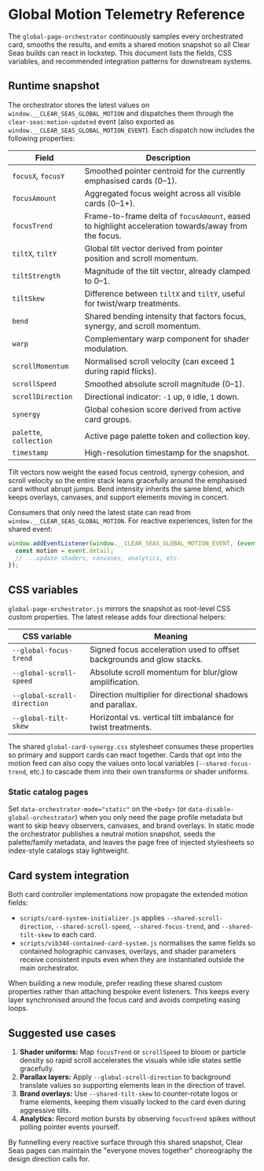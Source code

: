 # Global Motion Telemetry Reference

The `global-page-orchestrator` continuously samples every orchestrated card, smooths the
results, and emits a shared motion snapshot so all Clear Seas builds can react in
lockstep. This document lists the fields, CSS variables, and recommended integration
patterns for downstream systems.

## Runtime snapshot

The orchestrator stores the latest values on `window.__CLEAR_SEAS_GLOBAL_MOTION` and
dispatches them through the `clear-seas:motion-updated` event (also exported as
`window.__CLEAR_SEAS_GLOBAL_MOTION_EVENT`). Each dispatch now includes the following
properties:

| Field | Description |
|-------|-------------|
| `focusX`, `focusY` | Smoothed pointer centroid for the currently emphasised cards (0–1).
| `focusAmount` | Aggregated focus weight across all visible cards (0–1+). |
| `focusTrend` | Frame-to-frame delta of `focusAmount`, eased to highlight acceleration towards/away from the focus. |
| `tiltX`, `tiltY` | Global tilt vector derived from pointer position and scroll momentum. |
| `tiltStrength` | Magnitude of the tilt vector, already clamped to 0–1. |
| `tiltSkew` | Difference between `tiltX` and `tiltY`, useful for twist/warp treatments. |
| `bend` | Shared bending intensity that factors focus, synergy, and scroll momentum. |
| `warp` | Complementary warp component for shader modulation. |
| `scrollMomentum` | Normalised scroll velocity (can exceed 1 during rapid flicks). |
| `scrollSpeed` | Smoothed absolute scroll magnitude (0–1). |
| `scrollDirection` | Directional indicator: `-1` up, `0` idle, `1` down. |
| `synergy` | Global cohesion score derived from active card groups. |
| `palette`, `collection` | Active page palette token and collection key. |
| `timestamp` | High-resolution timestamp for the snapshot. |

Tilt vectors now weight the eased focus centroid, synergy cohesion, and scroll velocity
so the entire stack leans gracefully around the emphasised card without abrupt jumps.
Bend intensity inherits the same blend, which keeps overlays, canvases, and support
elements moving in concert.

Consumers that only need the latest state can read from
`window.__CLEAR_SEAS_GLOBAL_MOTION`. For reactive experiences, listen for the shared
event:

```js
window.addEventListener(window.__CLEAR_SEAS_GLOBAL_MOTION_EVENT, (event) => {
  const motion = event.detail;
  // ...update shaders, canvases, analytics, etc.
});
```

## CSS variables

`global-page-orchestrator.js` mirrors the snapshot as root-level CSS custom properties.
The latest release adds four directional helpers:

| CSS variable | Meaning |
|--------------|---------|
| `--global-focus-trend` | Signed focus acceleration used to offset backgrounds and glow stacks. |
| `--global-scroll-speed` | Absolute scroll momentum for blur/glow amplification. |
| `--global-scroll-direction` | Direction multiplier for directional shadows and parallax. |
| `--global-tilt-skew` | Horizontal vs. vertical tilt imbalance for twist treatments. |

The shared `global-card-synergy.css` stylesheet consumes these properties so primary and
support cards can react together. Cards that opt into the motion feed can also copy the
values onto local variables (`--shared-focus-trend`, etc.) to cascade them into their own
transforms or shader uniforms.

### Static catalog pages

Set `data-orchestrator-mode="static"` on the `<body>` (or
`data-disable-global-orchestrator`) when you only need the page profile metadata but want
to skip heavy observers, canvases, and brand overlays. In static mode the orchestrator
publishes a neutral motion snapshot, seeds the palette/family metadata, and leaves the
page free of injected stylesheets so index-style catalogs stay lightweight.

## Card system integration

Both card controller implementations now propagate the extended motion fields:

- `scripts/card-system-initializer.js` applies `--shared-scroll-direction`,
  `--shared-scroll-speed`, `--shared-focus-trend`, and `--shared-tilt-skew` to each card.
- `scripts/vib34d-contained-card-system.js` normalises the same fields so contained
  holographic canvases, overlays, and shader parameters receive consistent inputs even
  when they are instantiated outside the main orchestrator.

When building a new module, prefer reading these shared custom properties rather than
attaching bespoke event listeners. This keeps every layer synchronised around the focus
card and avoids competing easing loops.

## Suggested use cases

1. **Shader uniforms:** Map `focusTrend` or `scrollSpeed` to bloom or particle density so
   rapid scroll accelerates the visuals while idle states settle gracefully.
2. **Parallax layers:** Apply `--global-scroll-direction` to background translate values
   so supporting elements lean in the direction of travel.
3. **Brand overlays:** Use `--shared-tilt-skew` to counter-rotate logos or frame elements,
   keeping them visually locked to the card even during aggressive tilts.
4. **Analytics:** Record motion bursts by observing `focusTrend` spikes without polling
   pointer events yourself.

By funnelling every reactive surface through this shared snapshot, Clear Seas pages can
maintain the "everyone moves together" choreography the design direction calls for.
